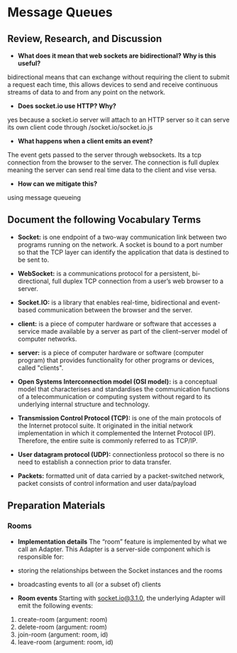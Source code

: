 # Message Queues

## Review, Research, and Discussion

* **What does it mean that web sockets are bidirectional? Why is this useful?**

bidirectional means that can exchange without requiring the client to submit a request each time,  this allows devices to send and receive continuous streams of data to and from any point on the network.

* **Does socket.io use HTTP? Why?**

yes because a socket.io server will attach to an HTTP server so it can serve its own client code through /socket.io/socket.io.js 

* **What happens when a client emits an event?**

The event gets passed to the server through websockets. Its a tcp connection from the browser to the server. The connection is full duplex meaning the server can send real time data to the client and vise versa.

* **How can we mitigate this?**

 using message queueing

 ## Document the following Vocabulary Terms

 * **Socket:** is one endpoint of a two-way communication link between two programs running on the network. A socket is bound to a port number so that the TCP layer can identify the application that data is destined to be sent to.

 * **WebSocket:** is a communications protocol for a persistent, bi-directional, full duplex TCP connection from a user’s web browser to a server.

 * **Socket.IO:** is a library that enables real-time, bidirectional and event-based communication between the browser and the server.

 * **client:** is a piece of computer hardware or software that accesses a service made available by a server as part of the client–server model of computer networks.

 * **server:** is a piece of computer hardware or software (computer program) that provides functionality for other programs or devices, called "clients".

 * **Open Systems Interconnection model (OSI model):** is a conceptual model that characterises and standardises the communication functions of a telecommunication or computing system without regard to its underlying internal structure and technology. 


* **Transmission Control Protocol (TCP):** is one of the main protocols of the Internet protocol suite. It originated in the initial network implementation in which it complemented the Internet Protocol (IP). Therefore, the entire suite is commonly referred to as TCP/IP. 


* **User datagram protocol (UDP):** connectionless protocol so there is no need to establish a connection prior to data transfer.

* **Packets:** formatted unit of data carried by a packet-switched network, packet consists of control information and user data/payload

## Preparation Materials

### Rooms

* **Implementation details**
The “room” feature is implemented by what we call an Adapter. This Adapter is a server-side component which is responsible for:

* storing the relationships between the Socket instances and the rooms
* broadcasting events to all (or a subset of) clients

* **Room events**
Starting with socket.io@3.1.0, the underlying Adapter will emit the following events:

1. create-room (argument: room)
1. delete-room (argument: room)
1. join-room (argument: room, id)
1. leave-room (argument: room, id)



